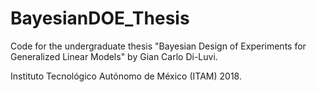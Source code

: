 # BayesianDOE_Thesis

Code for the undergraduate thesis "Bayesian Design of Experiments for Generalized Linear Models" by Gian Carlo Di-Luvi.

Instituto Tecnológico Autónomo de México (ITAM) 2018.
